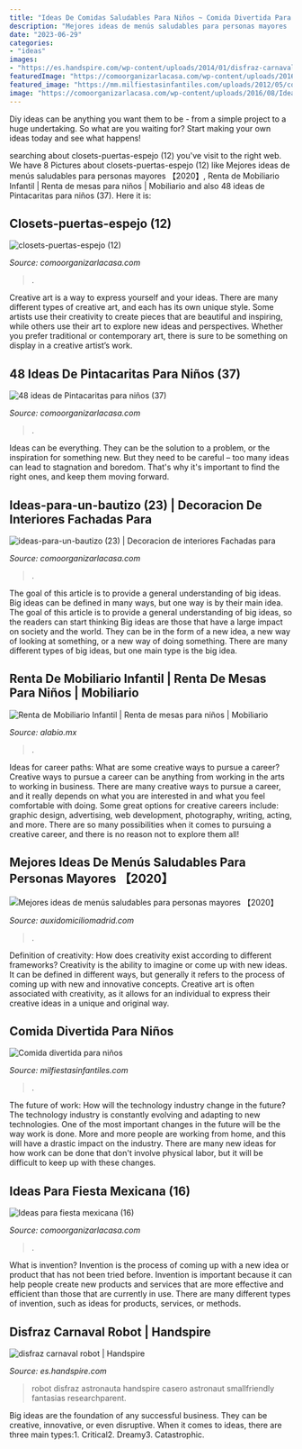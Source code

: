 ```yaml
---
title: "Ideas De Comidas Saludables Para Niños ~ Comida Divertida Para Niños"
description: "Mejores ideas de menús saludables para personas mayores 【2020】"
date: "2023-06-29"
categories:
- "ideas"
images:
- "https://es.handspire.com/wp-content/uploads/2014/01/disfraz-carnaval-robot.jpg"
featuredImage: "https://comoorganizarlacasa.com/wp-content/uploads/2016/04/48-ideas-de-Pintacaritas-para-niños-37.jpg"
featured_image: "https://mm.milfiestasinfantiles.com/uploads/2012/05/comida-divertida-ninos-2.jpg"
image: "https://comoorganizarlacasa.com/wp-content/uploads/2016/08/Ideas-para-fiesta-mexicana-16.jpg"
---
```



Diy ideas can be anything you want them to be - from a simple project to a huge undertaking. So what are you waiting for? Start making your own ideas today and see what happens!

	

		
searching about closets-puertas-espejo (12) you've visit to the right web. We have 8 Pictures about closets-puertas-espejo (12) like Mejores ideas de menús saludables para personas mayores 【2020】, Renta de Mobiliario Infantil | Renta de mesas para niños | Mobiliario and also 48 ideas de Pintacaritas para niños (37). Here it is:
		
    
## Closets-puertas-espejo (12)

<img loading=lazy src="https://comoorganizarlacasa.com/wp-content/uploads/2017/08/closets-puertas-espejo-12.jpg" onerror="this.onerror=null;this.src='https://tse1.mm.bing.net/th?id=OIP.a4Cw3zngkkE3MGQtuFqQtQHaLH&amp;pid=15.1';" alt="closets-puertas-espejo (12)">

_Source: comoorganizarlacasa.com_

>. 

	

Creative art is a way to express yourself and your ideas. There are many different types of creative art, and each has its own unique style. Some artists use their creativity to create pieces that are beautiful and inspiring, while others use their art to explore new ideas and perspectives. Whether you prefer traditional or contemporary art, there is sure to be something on display in a creative artist’s work.

    
## 48 Ideas De Pintacaritas Para Niños (37)

<img loading=lazy src="https://comoorganizarlacasa.com/wp-content/uploads/2016/04/48-ideas-de-Pintacaritas-para-niños-37.jpg" onerror="this.onerror=null;this.src='https://tse4.mm.bing.net/th?id=OIP.6AzXu2_QRS-vvA5JBOC6TwHaLk&amp;pid=15.1';" alt="48 ideas de Pintacaritas para niños (37)">

_Source: comoorganizarlacasa.com_

>. 

	

Ideas can be everything. They can be the solution to a problem, or the inspiration for something new. But they need to be careful – too many ideas can lead to stagnation and boredom. That's why it's important to find the right ones, and keep them moving forward.

    
## Ideas-para-un-bautizo (23) | Decoracion De Interiores Fachadas Para

<img loading=lazy src="http://comoorganizarlacasa.com/wp-content/uploads/2017/05/ideas-para-un-bautizo-23.jpg" onerror="this.onerror=null;this.src='https://tse3.mm.bing.net/th?id=OIP.RZ-BMykjycepxz-RZRDdxAHaJ4&amp;pid=15.1';" alt="ideas-para-un-bautizo (23) | Decoracion de interiores Fachadas para">

_Source: comoorganizarlacasa.com_

>. 

	

The goal of this article is to provide a general understanding of big ideas. Big ideas can be defined in many ways, but one way is by their main idea. The goal of this article is to provide a general understanding of big ideas, so the readers can start thinking
Big ideas are those that have a large impact on society and the world. They can be in the form of a new idea, a new way of looking at something, or a new way of doing something. There are many different types of big ideas, but one main type is the big idea.

    
## Renta De Mobiliario Infantil | Renta De Mesas Para Niños | Mobiliario

<img loading=lazy src="https://alabio.mx/imagenes/fiestas-infantiles-en-puebla-1986.jpg" onerror="this.onerror=null;this.src='https://tse4.mm.bing.net/th?id=OIP.3lloAbYVACmVxYXR3BPgVQHaDm&amp;pid=15.1';" alt="Renta de Mobiliario Infantil | Renta de mesas para niños | Mobiliario">

_Source: alabio.mx_

>. 

	

Ideas for career paths: What are some creative ways to pursue a career?
Creative ways to pursue a career can be anything from working in the arts to working in business. There are many creative ways to pursue a career, and it really depends on what you are interested in and what you feel comfortable with doing. Some great options for creative careers include: graphic design, advertising, web development, photography, writing, acting, and more. There are so many possibilities when it comes to pursuing a creative career, and there is no reason not to explore them all!

    
## Mejores Ideas De Menús Saludables Para Personas Mayores 【2020】

<img loading=lazy src="https://auxidomiciliomadrid.com/wp-content/uploads/2019/12/Amenities-Grid-1-1.jpg" onerror="this.onerror=null;this.src='https://tse2.mm.bing.net/th?id=OIP.yJPg0eL3ZZoTKpWTqGtn2gHaE8&amp;pid=15.1';" alt="Mejores ideas de menús saludables para personas mayores 【2020】">

_Source: auxidomiciliomadrid.com_

>. 

	

Definition of creativity: How does creativity exist according to different frameworks?
Creativity is the ability to imagine or come up with new ideas. It can be defined in different ways, but generally it refers to the process of coming up with new and innovative concepts. Creative art is often associated with creativity, as it allows for an individual to express their creative ideas in a unique and original way.

    
## Comida Divertida Para Niños

<img loading=lazy src="https://mm.milfiestasinfantiles.com/uploads/2012/05/comida-divertida-ninos-2.jpg" onerror="this.onerror=null;this.src='https://tse3.mm.bing.net/th?id=OIP.DNu_7x1R_1AJYM3H5y1gewHaFk&amp;pid=15.1';" alt="Comida divertida para niños">

_Source: milfiestasinfantiles.com_

>. 

	

The future of work: How will the technology industry change in the future?
The technology industry is constantly evolving and adapting to new technologies. One of the most important changes in the future will be the way work is done. More and more people are working from home, and this will have a drastic impact on the industry. There are many new ideas for how work can be done that don't involve physical labor, but it will be difficult to keep up with these changes.

    
## Ideas Para Fiesta Mexicana (16)

<img loading=lazy src="https://comoorganizarlacasa.com/wp-content/uploads/2016/08/Ideas-para-fiesta-mexicana-16.jpg" onerror="this.onerror=null;this.src='https://tse1.mm.bing.net/th?id=OIP.psMqKfXmSWiETlqDlkCIFQHaJ2&amp;pid=15.1';" alt="Ideas para fiesta mexicana (16)">

_Source: comoorganizarlacasa.com_

>. 

	

What is invention?
Invention is the process of coming up with a new idea or product that has not been tried before. Invention is important because it can help people create new products and services that are more effective and efficient than those that are currently in use. There are many different types of invention, such as ideas for products, services, or methods.

    
## Disfraz Carnaval Robot | Handspire

<img loading=lazy src="https://es.handspire.com/wp-content/uploads/2014/01/disfraz-carnaval-robot.jpg" onerror="this.onerror=null;this.src='https://tse3.mm.bing.net/th?id=OIP.6X3PkI-SiE0WWFsw9SQz8QHaMq&amp;pid=15.1';" alt="disfraz carnaval robot | Handspire">

_Source: es.handspire.com_

>robot disfraz astronauta handspire casero astronaut smallfriendly fantasias researchparent. 

	

Big ideas are the foundation of any successful business. They can be creative, innovative, or even disruptive. When it comes to ideas, there are three main types:1. Critical2. Dreamy3. Catastrophic.

